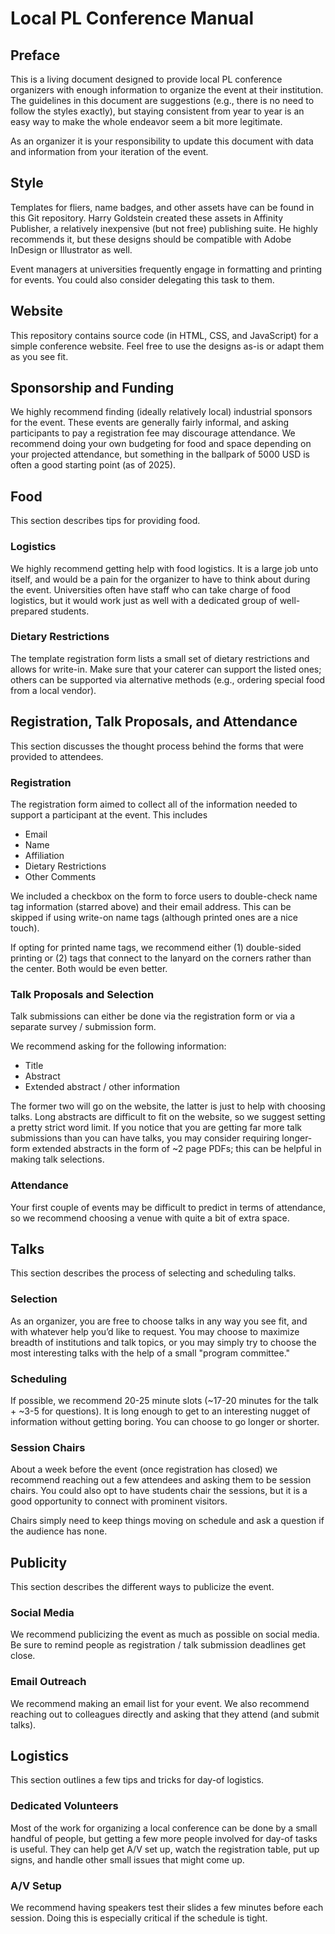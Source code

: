 # Local PL Conference Manual

## Preface

This is a living document designed to provide local PL conference organizers with enough information
to organize the event at their institution. The guidelines in this document are suggestions (e.g.,
there is no need to follow the styles exactly), but staying consistent from year to year is an easy
way to make the whole endeavor seem a bit more legitimate.

As an organizer it is your responsibility to update this document with data and information from
your iteration of the event.

## Style

Templates for fliers, name badges, and other assets have can be found in this Git repository. Harry
Goldstein created these assets in Affinity Publisher, a relatively inexpensive (but not free)
publishing suite. He highly recommends it, but these designs should be compatible with Adobe InDesign
or Illustrator as well.

Event managers at universities frequently engage in formatting and printing for events. You could
also consider delegating this task to them.

## Website

This repository contains source code (in HTML, CSS, and JavaScript) for a simple conference website.
Feel free to use the designs as-is or adapt them as you see fit.

## Sponsorship and Funding

We highly recommend finding (ideally relatively local) industrial sponsors for the event. These
events are generally fairly informal, and asking participants to pay a registration fee may
discourage attendance. We recommend doing your own budgeting for food and space depending on your
projected attendance, but something in the ballpark of 5000 USD is often a good starting point (as
of 2025).

## Food

This section describes tips for providing food.

### Logistics

We highly recommend getting help with food logistics. It is a large job unto itself, and would be a
pain for the organizer to have to think about during the event. Universities often have staff who
can take charge of food logistics, but it would work just as well with a dedicated group of
well-prepared students.

### Dietary Restrictions

The template registration form lists a small set of dietary restrictions and allows for write-in.
Make sure that your caterer can support the listed ones; others can be supported via alternative
methods (e.g., ordering special food from a local vendor).

## Registration, Talk Proposals, and Attendance

This section discusses the thought process behind the forms that were provided to attendees.

### Registration

The registration form aimed to collect all of the information needed to support a participant at the
event. This includes

* Email
* Name
* Affiliation
* Dietary Restrictions
* Other Comments

We included a checkbox on the form to force users to double-check name tag information (starred
above) and their email address. This can be skipped if using write-on name tags (although printed
ones are a nice touch).

If opting for printed name tags, we recommend either (1) double-sided printing or (2) tags that
connect to the lanyard on the corners rather than the center. Both would be even better.

### Talk Proposals and Selection

Talk submissions can either be done via the registration form or via a separate survey / submission
form.

We recommend asking for the following information:

* Title
* Abstract
* Extended abstract / other information

The former two will go on the website, the latter is just to help with choosing talks. Long
abstracts are difficult to fit on the website, so we suggest setting a pretty strict word limit.  If
you notice that you are getting far more talk submissions than you can have talks, you may consider
requiring longer-form extended abstracts in the form of \~2 page PDFs; this can be helpful in making
talk selections.

### Attendance

Your first couple of events may be difficult to predict in terms of attendance, so we recommend
choosing a venue with quite a bit of extra space.

## Talks

This section describes the process of selecting and scheduling talks.

### Selection

As an organizer, you are free to choose talks in any way you see fit, and with whatever help you’d
like to request. You may choose to maximize breadth of institutions and talk topics, or you may
simply try to choose the most interesting talks with the help of a small "program committee."

### Scheduling

If possible, we recommend 20-25 minute slots (\~17-20 minutes for the talk \+ \~3-5 for questions).
It is long enough to get to an interesting nugget of information without getting boring. You can
choose to go longer or shorter.

### Session Chairs

About a week before the event (once registration has closed) we recommend reaching out a few
attendees and asking them to be session chairs. You could also opt to have students chair the
sessions, but it is a good opportunity to connect with prominent visitors.

Chairs simply need to keep things moving on schedule and ask a question if the audience has none.

## Publicity

This section describes the different ways to publicize the event.

### Social Media

We recommend publicizing the event as much as possible on social media. Be sure to remind people as
registration / talk submission deadlines get close.

### Email Outreach

We recommend making an email list for your event. We also recommend reaching out to colleagues
directly and asking that they attend (and submit talks).

## Logistics

This section outlines a few tips and tricks for day-of logistics.

### Dedicated Volunteers

Most of the work for organizing a local conference can be done by a small handful of people, but
getting a few more people involved for day-of tasks is useful. They can help get A/V set up, watch
the registration table, put up signs, and handle other small issues that might come up.

### A/V Setup

We recommend having speakers test their slides a few minutes before each session. Doing this is
especially critical if the schedule is tight.